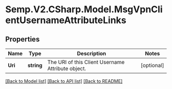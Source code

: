 # Semp.V2.CSharp.Model.MsgVpnClientUsernameAttributeLinks
## Properties

Name | Type | Description | Notes
------------ | ------------- | ------------- | -------------
**Uri** | **string** | The URI of this Client Username Attribute object. | [optional] 

[[Back to Model list]](../README.md#documentation-for-models) [[Back to API list]](../README.md#documentation-for-api-endpoints) [[Back to README]](../README.md)

